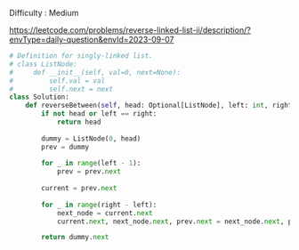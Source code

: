 Difficulty : Medium 

https://leetcode.com/problems/reverse-linked-list-ii/description/?envType=daily-question&envId=2023-09-07

```python
# Definition for singly-linked list.
# class ListNode:
#     def __init__(self, val=0, next=None):
#         self.val = val
#         self.next = next
class Solution:
    def reverseBetween(self, head: Optional[ListNode], left: int, right: int) -> Optional[ListNode]:
        if not head or left == right:
            return head
        
        dummy = ListNode(0, head)
        prev = dummy
        
        for _ in range(left - 1):
            prev = prev.next
        
        current = prev.next
        
        for _ in range(right - left):
            next_node = current.next
            current.next, next_node.next, prev.next = next_node.next, prev.next, next_node

        return dummy.next
```
